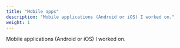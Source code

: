 ```yaml
---
title: "Mobile apps"
description: "Mobile applications (Android or iOS) I worked on."
weight: 1
---
```


Mobile applications (Android or iOS) I worked on.
